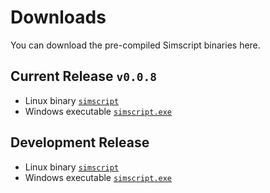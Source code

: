 # Downloads

You can download the pre-compiled Simscript binaries here.

## Current Release `v0.0.8`

- Linux binary [`simscript`](https://raw.githubusercontent.com/molee1354/simscript/master/bin/simscript)
- Windows executable [`simscript.exe`](https://raw.githubusercontent.com/molee1354/simscript/master/bin/simscript.exe)

## Development Release

- Linux binary [`simscript`](https://raw.githubusercontent.com/molee1354/simscript/dev/bin/simscript)
- Windows executable [`simscript.exe`](https://raw.githubusercontent.com/molee1354/simscript/dev/bin/simscript.exe)
